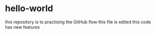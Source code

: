 # hello-world
this repository is to practising the GitHub flow 
this file is edited 
this code has new features 
